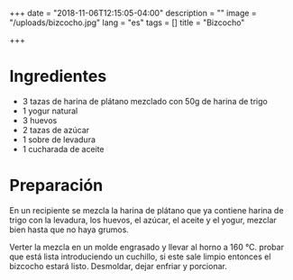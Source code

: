 +++
date = "2018-11-06T12:15:05-04:00"
description = ""
image = "/uploads/bizcocho.jpg"
lang = "es"
tags = []
title = "Bizcocho"

+++
# Ingredientes

* 3 tazas de harina de plátano mezclado con 50g de harina de trigo
* 1 yogur natural
* 3 huevos
* 2 tazas de azúcar
* 1 sobre de levadura
* 1 cucharada de aceite

# Preparación

En un recipiente se mezcla la harina de plátano que ya contiene harina de trigo con la levadura, los huevos, el azúcar, el aceite y el yogur, mezclar bien hasta que no haya grumos.

Verter la mezcla en un molde engrasado y llevar al horno a 160 °C. probar que está lista introduciendo un cuchillo, si este sale limpio entonces el bizcocho estará listo. Desmoldar, dejar enfriar y porcionar.